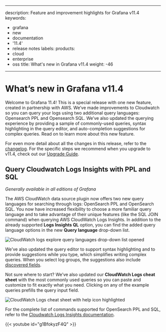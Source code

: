-----

description: Feature and improvement highlights for Grafana v11.4
keywords:

- grafana
- new
- documentation
- '11.4'
- release notes
  labels:
  products:
- cloud
- enterprise
- oss
  title: What's new in Grafana v11.4
  weight: -46

-----

<!-- vale GoogleWe = NO -->

<!-- vale We = NO -->

# What’s new in Grafana v11.4

Welcome to Grafana 11.4\! This is a special release with one new feature, created in partnership with AWS. We’ve made improvements to Cloudwatch so you can query your logs using two additional query languages: Opensearch PPL and Opensearch SQL. We’ve also updated the querying experience by providing a sample of commonly-used queries, syntax highlighting in the query editor, and auto-completion suggestions for complex queries. Read on to learn more about this new feature.

For even more detail about all the changes in this release, refer to the [changelog](https://github.com/grafana/grafana/blob/main/CHANGELOG.md). For the specific steps we recommend when you upgrade to v11.4, check out our [Upgrade Guide](https://grafana.com/docs/grafana/\<GRAFANA_VERSION\>/upgrade-guide/upgrade-v11.4/).

## Query Cloudwatch Logs Insights with PPL and SQL

<!-- Ida Štambuk, Zoe Chou -->

*Generally available in all editions of Grafana*

The AWS CloudWatch data source plugin now offers two new query languages for searching through logs: OpenSearch PPL and OpenSearch SQL. You now have increased flexibility to choose a more familiar query language and to take advantage of their unique features (like the SQL JOIN command) when querying AWS CloudWatch Logs Insights. In addition to the already supported **Logs Insights QL** option, you can find the added query language options in the new **Query language** drop-down list.

![CloudWatch logs explore query languages drop-down list opened](/media/docs/grafana/data-sources/screenshot-awscw-query-languages-v11.4.png)

We’ve also updated the query editor to support syntax highlighting and to provide suggestions while you type, which simplifies writing complex queries. When you select log groups, the suggestions also include [discovered fields](https://docs.aws.amazon.com/AmazonCloudWatch/latest/logs/CWL_AnalyzeLogData-discoverable-fields.html).

Not sure where to start? We’ve also updated our **CloudWatch Logs cheat sheet** with the most commonly used queries so you can paste and customize to fit exactly what you need. Clicking on any of the example queries prefills the query input field.

![CloudWatch Logs cheat sheet with help icon highlighted](/media/docs/grafana/data-sources/screenshot-cwl-cheat-sheet-v11.4.png)

For the complete list of commands supported for OpenSearch PPL and SQL, refer to the [Cloudwatch Logs Insights documentation](https://docs.aws.amazon.com/AmazonCloudWatch/latest/logs/CWL_AnalyzeLogData_Languages.html).

{{\< youtube id="g1BfokyzF4Q" \>}}
